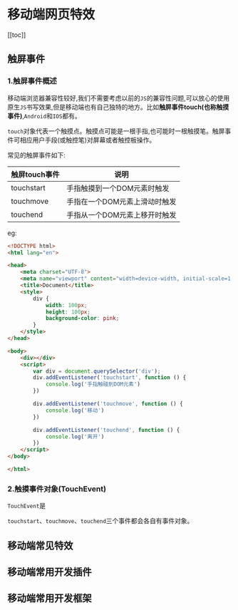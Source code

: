 # 移动端网页特效

[[toc]]

## 触屏事件

### 1.触屏事件概述

移动端浏览器兼容性较好,我们不需要考虑以前的`JS`的兼容性问题,可以放心的使用原生`JS`书写效果,但是移动端也有自己独特的地方。比如**触屏事件touch(也称触摸事件)**,`Android`和`IOS`都有。

`touch`对象代表一个触摸点。触摸点可能是一根手指,也可能时一根触摸笔。触屏事件可相应用户手段(或触控笔)对屏幕或者触控板操作。

常见的触屏事件如下:

触屏touch事件 | 说明
---|---
touchstart | 手指触摸到一个DOM元素时触发
touchmove | 手指在一个DOM元素上滑动时触发
touchend | 手指从一个DOM元素上移开时触发

eg:
```html
<!DOCTYPE html>
<html lang="en">

<head>
    <meta charset="UTF-8">
    <meta name="viewport" content="width=device-width, initial-scale=1.0">
    <title>Document</title>
    <style>
        div {
            width: 100px;
            height: 100px;
            background-color: pink;
        }
    </style>
</head>

<body>
    <div></div>
    <script>
        var div = document.querySelector('div');
        div.addEventListener('touchstart', function () {
            console.log('手指触碰到DOM元素')
        })

        div.addEventListener('touchmove', function () {
            console.log('移动')
        })

        div.addEventListener('touchend', function () {
            console.log('离开')
        })
    </script>
</body>

</html>
```


### 2.触摸事件对象(TouchEvent)

`TouchEvent`是

`touchstart`、`touchmove`、`touchend`三个事件都会各自有事件对象。


## 移动端常见特效
## 移动端常用开发插件
## 移动端常用开发框架